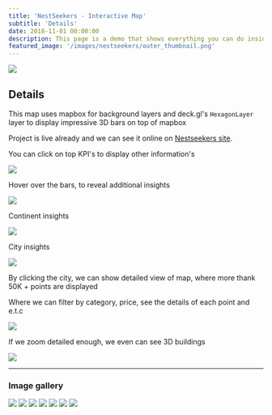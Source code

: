 ```yaml
---
title: 'NestSeekers - Interactive Map'
subtitle: 'Details'
date: 2018-11-01 00:00:00
description: This page is a demo that shows everything you can do inside portfolio and blog posts.
featured_image: '/images/nestseekers/outer_thumbnail.png'
---
```


![](/images/nestseekers/thumbnail.png)

## Details

This map uses mapbox for background layers and deck.gl's ```HexagonLayer``` layer to display impressive 3D bars on top of mapbox

Project is live already and we can see it online on  [Nestseekers site](https://www.nestseekers.com/Guides/InteractiveHeatMap).

You can click on top KPI's to display other information's

![](/images/nestseekers/click_other_kpi.png)


Hover over the bars, to reveal additional insights


![](/images/nestseekers/hover_bar.png)

Continent insights

![](/images/nestseekers/continent_insights.png)


City insights

![](/images/nestseekers/city_insights.png)




By clicking the city, we can show detailed view of map, where more thank 50K + points are displayed

Where we can filter by category, price, see the details of each point and e.t.c


![](/images/nestseekers/details.png)

If we zoom detailed enough, we even can see 3D buildings



![](/images/nestseekers/burj_khalifa.png)


---

### Image gallery


<div class="gallery" data-columns="3">
	<img src="/images/nestseekers/click_other_kpi.png">
	<img src="/images/nestseekers/hover_bar.png">
	<img src="/images/nestseekers/continent_insights.png">
	<img src="/images/nestseekers/city_insights.png">
    <img src="/images/nestseekers/details.png">
	<img src="/images/nestseekers/burj_khalifa.png">
	<img src='/images/nestseekers/outer_thumbnail.png'>
	
</div>



